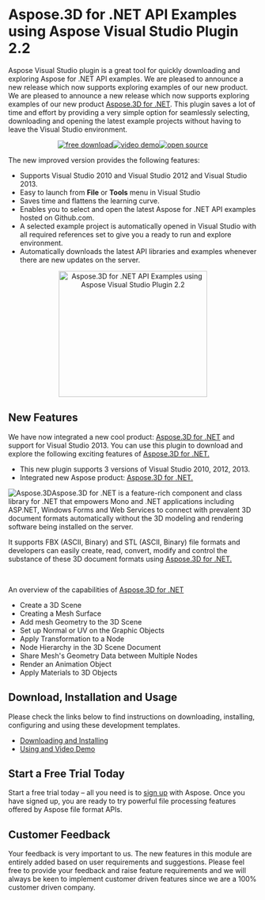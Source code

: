 <h1>Aspose.3D for .NET API Examples using Aspose Visual Studio Plugin 2.2</h1>
<p>Aspose Visual Studio plugin is a great tool for quickly downloading and exploring Aspose for .NET API examples. We are pleased to announce a new release which now supports exploring examples of our new product. We are pleased to announce a new release which now supports exploring examples of our new product <a href="http://www.aspose.com/.net/3d-component.aspx"> Aspose.3D for .NET</a>. This plugin saves a lot of time and effort by providing a very simple option for seamlessly selecting, downloading and opening the latest example projects without having to leave the Visual Studio environment.</p>
<div>
<p style="text-align: center;"><a title="Free Download - Aspose.3D for .NET API Examples using Aspose Visual Studio Plugin 2.2" href="https://asposetotalvs.codeplex.com/releases"><img title="Free Download - Aspose.3D for .NET API Examples using Aspose Visual Studio Plugin 2.2" src="http://cdn.aspose.com/Images/marketplace/free-download-icon-aspose-mp.png" alt="free download" /></a><a title="Video Demo - Aspose.3D for .NET API Examples using Aspose Visual Studio Plugin 2.2" href="https://www.youtube.com/watch?v=FN-bLZgq8_U"><img title="Video Demo - Aspose.3D for .NET API Examples using Aspose Visual Studio Plugin 2.2" src="http://cdn.aspose.com/Images/marketplace/video-demo-icon-aspose-mp.png" alt="video demo" /></a><a title="Source Code - Aspose.3D for .NET API Examples using Aspose Visual Studio Plugin 2.2" href="https://asposetotalvs.codeplex.com/SourceControl/latest"><img title="Source Code - Aspose.3D for .NET API Examples using Aspose Visual Studio Plugin 2.2" src="http://cdn.aspose.com/Images/marketplace/open-source-icon-aspose-mp.png" alt="open source" /></a></p>
<p>The new improved version provides the following features:</p>
<ul>
<li>Supports Visual Studio 2010 and Visual Studio 2012 and Visual Studio 2013.</li>
<li>Easy to launch from <strong>File</strong> or <strong>Tools</strong> menu in Visual Studio</li>
<li>Saves time and flattens the learning curve.</li>
<li>Enables you to select and open the latest Aspose for .NET API examples hosted on Github.com.</li>
<li>A selected example project is automatically opened in Visual Studio with all required references set to give you a ready to run and explore environment.</li>
<li>Automatically downloads the latest API libraries and examples whenever there are new updates on the server.</li>
</ul>
<div align="center"><a href="http://www.aspose.com/blogs/wp-content/uploads/2015/12/VisualStudioPluginwithAspose3D-2.png"><img title="Aspose.3D for .NET API Examples using Aspose Visual Studio Plugin 2.2" src="http://www.aspose.com/blogs/wp-content/uploads/2015/12/VisualStudioPluginwithAspose3D-2-300x254.png" alt="Aspose.3D for .NET API Examples using Aspose Visual Studio Plugin 2.2" width="300" height="254" /></a></div>
<h2>New Features</h2>
<p>We have now integrated a new cool product: <a href="http://www.aspose.com/.net/3d-component.aspx"> Aspose.3D for .NET</a> and support for Visual Studio 2013. You can use this plugin to download and explore the following exciting features of <a href="http://www.aspose.com/.net/3d-component.aspx">Aspose.3D for .NET.</a></p>
<ul>
<li>This new plugin supports 3 versions of Visual Studio 2010, 2012, 2013.</li>
<li>Integrated new Aspose product: <a href="http://www.aspose.com/.net/3d-component.aspx"> Aspose.3D for .NET.</a></li>
</ul>
<p><a href="http://www.aspose.com/.net/3d-component.aspx"><img style="float: left;" title="Aspose.3D for .NET" src="http://www.aspose.com/blogs/wp-content/uploads/2015/11/aspose-3d.png" alt="Aspose.3D" /></a></p>
<p>Aspose.3D for .NET is a feature-rich component and class library for .NET that empowers Mono and .NET applications including ASP.NET, Windows Forms and Web Services to connect with prevalent 3D document formats automatically without the 3D modeling and rendering software being installed on the server.</p>
<p>It supports FBX (ASCII, Binary) and STL (ASCII, Binary) file formats and developers can easily create, read, convert, modify and control the substance of these 3D document formats using <a href="http://www.aspose.com/.net/3d-component.aspx">Aspose.3D for .NET.</a></p>
<p>&nbsp;</p>
<p>An overview of the capabilities of <a href="http://www.aspose.com/.net/3d-component.aspx"> Aspose.3D for .NET</a></p>
<ul>
<li>Create a 3D Scene</li>
<li>Creating a Mesh Surface</li>
<li>Add mesh Geometry to the 3D Scene</li>
<li>Set up Normal or UV on the Graphic Objects</li>
<li>Apply Transformation to a Node</li>
<li>Node Hierarchy in the 3D Scene Document</li>
<li>Share Mesh's Geometry Data between Multiple Nodes</li>
<li>Render an Animation Object</li>
<li>Apply Materials to 3D Objects</li>
</ul>
<h2>Download, Installation and Usage</h2>
<p>Please check the links below to find instructions on downloading, installing, configuring and using these development templates.</p>
<ul>
<li><a href="http://www.aspose.com/docs/display/totalnet/2.2.1+Downloading+and+Installing">Downloading and Installing </a></li>
<li><a href="http://www.aspose.com/docs/display/totalnet/2.2.2+Using+and+Video+Demo">Using and Video Demo</a></li>
</ul>
</div>
<h2>Start a Free Trial Today</h2>
<p>Start a free trial today &ndash; all you need is to <a href="http://www.aspose.com/community/user/createuser.aspx"> sign up</a> with Aspose. Once you have signed up, you are ready to try powerful file processing features offered by Aspose file format APIs.</p>
<h2>Customer Feedback</h2>
<p>Your feedback is very important to us. The new features in this module are entirely added based on user requirements and suggestions. Please feel free to provide your feedback and raise feature requirements and we will always be keen to implement customer driven features since we are a 100% customer driven company.</p>